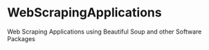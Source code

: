 # WebScrapingApplications
Web Scraping Applications using Beautiful Soup and other Software Packages
